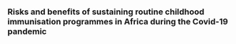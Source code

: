 ### Risks and benefits of sustaining routine childhood immunisation programmes in Africa during the Covid-19 pandemic
